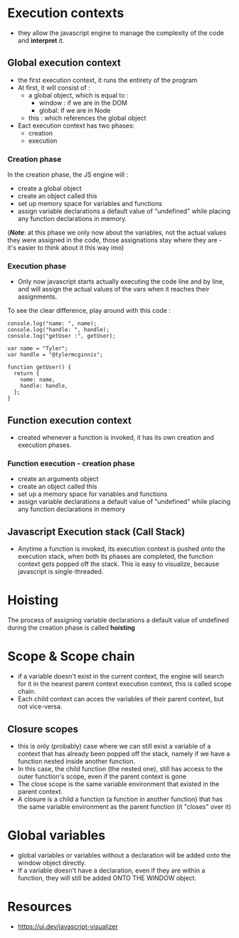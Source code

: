 # Execution contexts
- they allow  the javascript engine to manage the complexity of the code and **interpret** it.



## Global execution context 
- the first execution context, it runs the entirety of the program
- At first, it will consist of :
    - a global object, which is equal to : 
        - window : if we are in the DOM
        - global: if we are in Node
    - this : which  references the global object
- Eact execution context has two phases: 
    - creation
    - execution
### Creation phase 
In the creation phase, the JS engine will : 
- create a global object
- create an object called this
- set up memory space for variables and functions
- assign variable declarations a default value of "undefined" while placing any function declarations in memory.

(_**Note**_: at this phase we only now about the variables, not the actual values they were assigned in the code, those assignations  stay where they are - it's easier to think about it this way imo)

### Execution phase 
- Only now javascript starts actually executing the code line and by line, and will assign the actual values of the vars when it  reaches their assignments.


To see the clear difference,  play around with this code : 
```
console.log("name: ", name);
console.log("handle: ", handle);
console.log("getUser :", getUser);

var name = "Tyler";
var handle = "@tylermcginnis";

function getUser() {
  return {
    name: name,
    handle: handle,
  };
}

```

## Function execution context 
- created whenever a function  is invoked, it has its own  creation and execution phases.

### Function execution - creation phase 
- create an arguments object
- create an object called this
- set up a memory space for variables and functions
- assign variable declarations a default value of "undefined" while placing any function declarations in memory 


## Javascript  Execution stack (Call Stack)
-  Anytime a function is invoked,  its execution context is pushed onto the execution stack, when both its phases are completed,  the function context gets popped off the stack. This is easy to visualize, because javascript is single-threaded.

# Hoisting
The process of assigning  variable declarations a default value of undefined during the creation phase is called **hoisting**


# Scope & Scope chain 
- if a  variable doesn't exist in the current context, the  engine will search for it in the nearest parent context execution context, this is called scope chain.
- Each child context can acces the variables of their parent context, but not vice-versa.

## Closure  scopes 
- this is  only (probably) case where we can still exist a variable of a context that has already been popped off the stack, namely if we have a function nested inside another function.
- In this case, the child function (the nested one), still has access to the outer function's scope, even if the parent context is gone 
-  The close scope is the same variable environment  that existed in the parent context.
- A closure is a child a function (a function in another function) that  has  the same variable environment as the parent function (it "closes" over it)


# Global variables
- global variables or variables without a declaration will be added onto the window object directly. 
- If a variable doesn't have a declaration, even if they are within a function, they will still be added ONTO THE WINDOW object.



# Resources
- https://ui.dev/javascript-visualizer